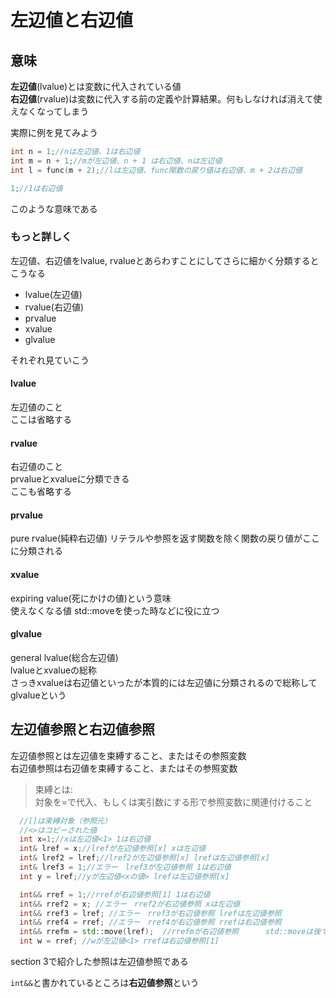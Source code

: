 # 左辺値と右辺値

## 意味

**左辺値**(lvalue)とは変数に代入されている値  
**右辺値**(rvalue)は変数に代入する前の定義や計算結果。何もしなければ消えて使えなくなってしまう

実際に例を見てみよう

```c++
int n = 1;//nは左辺値、1は右辺値
int m = n + 1;//mが左辺値、n + 1 は右辺値、nは左辺値
int l = func(m + 2);//lは左辺値、func関数の戻り値は右辺値、m + 2は右辺値

1;//1は右辺値
```

このような意味である

### もっと詳しく

左辺値、右辺値をlvalue, rvalueとあらわすことにしてさらに細かく分類するとこうなる

- lvalue(左辺値)
- rvalue(右辺値)
- prvalue
- xvalue
- glvalue

それぞれ見ていこう

#### lvalue

左辺値のこと  
ここは省略する

#### rvalue

右辺値のこと  
prvalueとxvalueに分類できる  
ここも省略する

#### prvalue

pure rvalue(純粋右辺値)
リテラルや参照を返す関数を除く関数の戻り値がここに分類される

#### xvalue

expiring value(死にかけの値)という意味  
使えなくなる値
std::moveを使った時などに役に立つ

#### glvalue

general lvalue(総合左辺値)  
lvalueとxvalueの総称  
さっきxvalueは右辺値といったが本質的には左辺値に分類されるので総称してglvalueという

## 左辺値参照と右辺値参照

左辺値参照とは左辺値を束縛すること、またはその参照変数  
右辺値参照は右辺値を束縛すること、またはその参照変数

>束縛とは:  
対象を=で代入、もしくは実引数にする形で参照変数に関連付けること

```c++
  //[]は束縛対象（参照元）
  //<>はコピーされた値
  int x=1;//xは左辺値<1> 1は右辺値
  int& lref = x;//lrefが左辺値参照[x] xは左辺値
  int& lref2 = lref;//lref2が左辺値参照[x] lrefは左辺値参照[x]
  int& lref3 = 1;//エラー　lref3が左辺値参照 1は右辺値
  int y = lref;//yが左辺値<xの値> lrefは左辺値参照[x]

  int&& rref = 1;//rrefが右辺値参照[1] 1は右辺値
  int&& rref2 = x; //エラー　rref2が右辺値参照 xは左辺値
  int&& rref3 = lref; //エラー　rref3が右辺値参照 lrefは左辺値参照
  int&& rref4 = rref; //エラー　rref4が右辺値参照 rrefは右辺値参照
  int&& rrefm = std::move(lref);  //rrefmが右辺値参照      std::moveは後で解説
  int w = rref; //wが左辺値<1> rrefは右辺値参照[1]
```

section 3で紹介した参照は左辺値参照である

`int&&`と書かれているところは**右辺値参照**という
